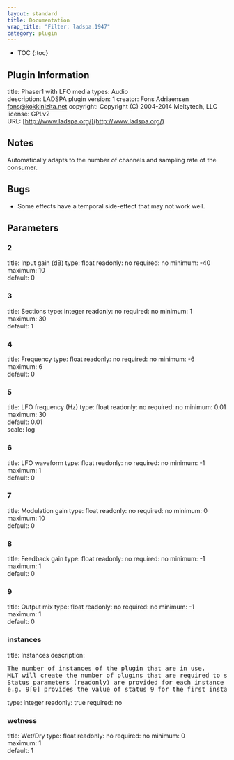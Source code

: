 ```yaml
---
layout: standard
title: Documentation
wrap_title: "Filter: ladspa.1947"
category: plugin
---
```

* TOC
{:toc}

## Plugin Information

title: Phaser1 with LFO
media types:
Audio  
description: LADSPA plugin
version: 1
creator: Fons Adriaensen <fons@kokkinizita.net>
copyright: Copyright (C) 2004-2014 Meltytech, LLC  
license: GPLv2  
URL: [http://www.ladspa.org/](http://www.ladspa.org/)  

## Notes

Automatically adapts to the number of channels and sampling rate of the consumer.

## Bugs

* Some effects have a temporal side-effect that may not work well.


## Parameters

### 2

title: Input gain (dB)  type: float
readonly: no
required: no
minimum: -40  
maximum: 10  
default: 0  

### 3

title: Sections  type: integer
readonly: no
required: no
minimum: 1  
maximum: 30  
default: 1  

### 4

title: Frequency  type: float
readonly: no
required: no
minimum: -6  
maximum: 6  
default: 0  

### 5

title: LFO frequency (Hz)  type: float
readonly: no
required: no
minimum: 0.01  
maximum: 30  
default: 0.01  
scale: log  

### 6

title: LFO waveform  type: float
readonly: no
required: no
minimum: -1  
maximum: 1  
default: 0  

### 7

title: Modulation gain  type: float
readonly: no
required: no
minimum: 0  
maximum: 10  
default: 0  

### 8

title: Feedback gain  type: float
readonly: no
required: no
minimum: -1  
maximum: 1  
default: 0  

### 9

title: Output mix  type: float
readonly: no
required: no
minimum: -1  
maximum: 1  
default: 0  

### instances

title: Instances  description:
<pre>
The number of instances of the plugin that are in use.
MLT will create the number of plugins that are required to support the number of audio channels.
Status parameters (readonly) are provided for each instance and are accessed by specifying the instance number after the identifier (starting at zero).
e.g. 9[0] provides the value of status 9 for the first instance.
</pre>
type: integer
readonly: true
required: no

### wetness

title: Wet/Dry  type: float
readonly: no
required: no
minimum: 0  
maximum: 1  
default: 1  

